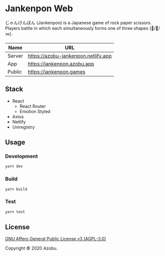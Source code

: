 # Jankenpon Web

じゃんけんぽん (Jankenpon) is a Japanese game of rock paper scissors.
Players battle in which each simultaneously forms one of three shapes (🗿/📄/✂️).

| Name   | URL                                 |
| ------ | ----------------------------------- |
| Server | https://azobu-jankenpon.netlify.app |
| App    | https://jankenpon.azobu.app         |
| Public | https://jankenpon.games             |

## Stack

- React
  - React Router
  - Emotion Styled
- Axios
- Netlify
- Uniregistry

## Usage

### Development

```sh
yarn dev
```

### Build

```sh
yarn build
```

### Test

```sh
yarn test
```

## License

[GNU Affero General Public License v3 (AGPL-3.0)](./LICENSE)

Copyright © 2020 Azobu.
